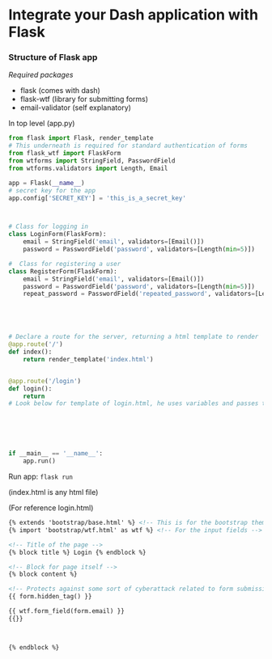 # Integrate your Dash application with Flask

### Structure of Flask app

*Required packages*
- flask (comes with dash)
- flask-wtf (library for submitting forms)
- email-validator (self explanatory)

In top level (app.py)
```py
from flask import Flask, render_template
# This underneath is required for standard authentication of forms
from flask_wtf import FlaskForm
from wtforms import StringField, PasswordField
from wtforms.validators import Length, Email

app = Flask(__name__)
# secret key for the app
app.config['SECRET_KEY'] = 'this_is_a_secret_key'



# Class for logging in
class LoginForm(FlaskForm):
	email = StringField('email', validators=[Email()])
	password = PasswordField('password', validators=[Length(min=5)])

#  Class for registering a user
class RegisterForm(FlaskForm):
	email = StringField('email', validators=[Email()])
	password = PasswordField('password', validators=[Length(min=5)])
	repeat_password = PasswordField('repeated_password', validators=[Length(min=5)])





# Declare a route for the server, returning a html template to render
@app.route('/')
def index():
	return render_template('index.html')


@app.route('/login')
def login():
	return
# Look below for template of login.html, he uses variables and passes the login/register forms from there






if __main__ == '__name__':
	app.run()

```
Run app:
`flask run`

(index.html is any html file)



(For reference login.html)
```html
{% extends 'bootstrap/base.html' %} <!-- This is for the bootstrap theme -->
{% import 'bootstrap/wtf.html' as wtf %} <!-- For the input fields -->

<!-- Title of the page -->
{% block title %} Login {% endblock %}

<!-- Block for page itself -->
{% block content %}

<!-- Protects against some sort of cyberattack related to form submission -->
{{ form.hidden_tag() }}

{{ wtf.form_field(form.email) }}
{{}}



{% endblock %}

```





















































